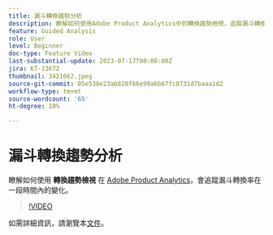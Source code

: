 ```yaml
---
title: 漏斗轉換趨勢分析
description: 瞭解如何使用Adobe Product Analytics中的轉換趨勢檢視，追蹤漏斗轉換率在一段時間內的變化。
feature: Guided Analysis
role: User
level: Beginner
doc-type: Feature Video
last-substantial-update: 2023-07-17T00:00:00Z
jira: KT-13672
thumbnail: 3421662.jpeg
source-git-commit: 05e538e23ab828f66e99a6b67fc0731d7baaa1d2
workflow-type: tm+mt
source-wordcount: '65'
ht-degree: 10%

---
```



# 漏斗轉換趨勢分析

瞭解如何使用 **轉換趨勢檢視** 在 [Adobe Product Analytics](../../adobe-product-analytics/adobe-product-analytics-overview.md)，會追蹤漏斗轉換率在一段時間內的變化。

>[!VIDEO](https://video.tv.adobe.com/v/3421662/?learn=on)

如需詳細資訊，請瀏覽本[文件](https://experienceleague.adobe.com/docs/analytics-platform/using/guided-analysis/funnel/conversion-trends.html)。
